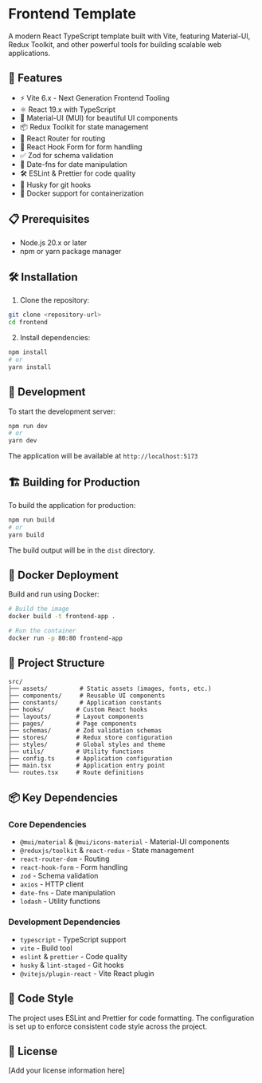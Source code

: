 # Frontend Template

A modern React TypeScript template built with Vite, featuring Material-UI, Redux Toolkit, and other powerful tools for building scalable web applications.

## 🚀 Features

- ⚡️ Vite 6.x - Next Generation Frontend Tooling
- ⚛️ React 19.x with TypeScript
- 🎨 Material-UI (MUI) for beautiful UI components
- 📦 Redux Toolkit for state management
- 🔄 React Router for routing
- 📝 React Hook Form for form handling
- ✅ Zod for schema validation
- 📅 Date-fns for date manipulation
- 🛠 ESLint & Prettier for code quality
- 🐶 Husky for git hooks
- 🐳 Docker support for containerization

## 📋 Prerequisites

- Node.js 20.x or later
- npm or yarn package manager

## 🛠 Installation

1. Clone the repository:

```bash
git clone <repository-url>
cd frontend
```

2. Install dependencies:

```bash
npm install
# or
yarn install
```

## 🚀 Development

To start the development server:

```bash
npm run dev
# or
yarn dev
```

The application will be available at `http://localhost:5173`

## 🏗 Building for Production

To build the application for production:

```bash
npm run build
# or
yarn build
```

The build output will be in the `dist` directory.

## 🐳 Docker Deployment

Build and run using Docker:

```bash
# Build the image
docker build -t frontend-app .

# Run the container
docker run -p 80:80 frontend-app
```

## 📁 Project Structure

```
src/
├── assets/         # Static assets (images, fonts, etc.)
├── components/     # Reusable UI components
├── constants/      # Application constants
├── hooks/         # Custom React hooks
├── layouts/       # Layout components
├── pages/         # Page components
├── schemas/       # Zod validation schemas
├── stores/        # Redux store configuration
├── styles/        # Global styles and theme
├── utils/         # Utility functions
├── config.ts      # Application configuration
├── main.tsx       # Application entry point
└── routes.tsx     # Route definitions
```

## 📦 Key Dependencies

### Core Dependencies

- `@mui/material` & `@mui/icons-material` - Material-UI components
- `@reduxjs/toolkit` & `react-redux` - State management
- `react-router-dom` - Routing
- `react-hook-form` - Form handling
- `zod` - Schema validation
- `axios` - HTTP client
- `date-fns` - Date manipulation
- `lodash` - Utility functions

### Development Dependencies

- `typescript` - TypeScript support
- `vite` - Build tool
- `eslint` & `prettier` - Code quality
- `husky` & `lint-staged` - Git hooks
- `@vitejs/plugin-react` - Vite React plugin

## 🔧 Code Style

The project uses ESLint and Prettier for code formatting. The configuration is set up to enforce consistent code style across the project.

## 📝 License

[Add your license information here]
